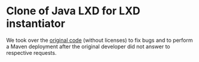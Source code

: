 # Clone of Java LXD for LXD instantiator

We took over the [original code](https://github.com/digitalspider/jlxd/tree/master/jlxd-core) (without licenses) to fix bugs and to perform a Maven deployment after the original developer did not answer to respective requests.
